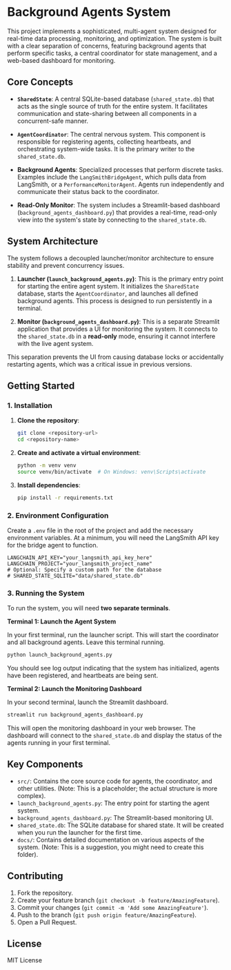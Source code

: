 # Background Agents System

This project implements a sophisticated, multi-agent system designed for real-time data processing, monitoring, and optimization. The system is built with a clear separation of concerns, featuring background agents that perform specific tasks, a central coordinator for state management, and a web-based dashboard for monitoring.

## Core Concepts

-   **`SharedState`**: A central SQLite-based database (`shared_state.db`) that acts as the single source of truth for the entire system. It facilitates communication and state-sharing between all components in a concurrent-safe manner.

-   **`AgentCoordinator`**: The central nervous system. This component is responsible for registering agents, collecting heartbeats, and orchestrating system-wide tasks. It is the primary writer to the `shared_state.db`.

-   **Background Agents**: Specialized processes that perform discrete tasks. Examples include the `LangSmithBridgeAgent`, which pulls data from LangSmith, or a `PerformanceMonitorAgent`. Agents run independently and communicate their status back to the coordinator.

-   **Read-Only Monitor**: The system includes a Streamlit-based dashboard (`background_agents_dashboard.py`) that provides a real-time, read-only view into the system's state by connecting to the `shared_state.db`.

## System Architecture

The system follows a decoupled launcher/monitor architecture to ensure stability and prevent concurrency issues.

1.  **Launcher (`launch_background_agents.py`)**: This is the primary entry point for starting the entire agent system. It initializes the `SharedState` database, starts the `AgentCoordinator`, and launches all defined background agents. This process is designed to run persistently in a terminal.

2.  **Monitor (`background_agents_dashboard.py`)**: This is a separate Streamlit application that provides a UI for monitoring the system. It connects to the `shared_state.db` in a **read-only** mode, ensuring it cannot interfere with the live agent system.

This separation prevents the UI from causing database locks or accidentally restarting agents, which was a critical issue in previous versions.

## Getting Started

### 1. Installation

1.  **Clone the repository**:
    ```bash
    git clone <repository-url>
    cd <repository-name>
    ```

2.  **Create and activate a virtual environment**:
    ```bash
    python -m venv venv
    source venv/bin/activate  # On Windows: venv\Scripts\activate
    ```

3.  **Install dependencies**:
    ```bash
    pip install -r requirements.txt
    ```

### 2. Environment Configuration

Create a `.env` file in the root of the project and add the necessary environment variables. At a minimum, you will need the LangSmith API key for the bridge agent to function.

```
LANGCHAIN_API_KEY="your_langsmith_api_key_here"
LANGCHAIN_PROJECT="your_langsmith_project_name"
# Optional: Specify a custom path for the database
# SHARED_STATE_SQLITE="data/shared_state.db"
```

### 3. Running the System

To run the system, you will need **two separate terminals**.

**Terminal 1: Launch the Agent System**

In your first terminal, run the launcher script. This will start the coordinator and all background agents. Leave this terminal running.

```bash
python launch_background_agents.py
```

You should see log output indicating that the system has initialized, agents have been registered, and heartbeats are being sent.

**Terminal 2: Launch the Monitoring Dashboard**

In your second terminal, launch the Streamlit dashboard.

```bash
streamlit run background_agents_dashboard.py
```

This will open the monitoring dashboard in your web browser. The dashboard will connect to the `shared_state.db` and display the status of the agents running in your first terminal.

## Key Components

-   `src/`: Contains the core source code for agents, the coordinator, and other utilities. (Note: This is a placeholder; the actual structure is more complex).
-   `launch_background_agents.py`: The entry point for starting the agent system.
-   `background_agents_dashboard.py`: The Streamlit-based monitoring UI.
-   `shared_state.db`: The SQLite database for shared state. It will be created when you run the launcher for the first time.
-   `docs/`: Contains detailed documentation on various aspects of the system. (Note: This is a suggestion, you might need to create this folder).

## Contributing

1.  Fork the repository.
2.  Create your feature branch (`git checkout -b feature/AmazingFeature`).
3.  Commit your changes (`git commit -m 'Add some AmazingFeature'`).
4.  Push to the branch (`git push origin feature/AmazingFeature`).
5.  Open a Pull Request.

## License

MIT License